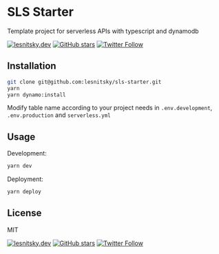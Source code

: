 # SLS Starter

Template project for serverless APIs with typescript and dynamodb

[![lesnitsky.dev](https://lesnitsky.dev/icons/shield.svg?hash=42)](https://lesnitsky.dev?utm_source=sls-starter)
[![GitHub stars](https://img.shields.io/github/stars/lesnitsky/sls-starter.svg?style=social)](https://github.com/lesnitsky/sls-starter)
[![Twitter Follow](https://img.shields.io/twitter/follow/lesnitsky_dev.svg?label=Follow%20me&style=social)](https://twitter.com/lesnitsky_dev)

## Installation

```sh
git clone git@github.com:lesnitsky/sls-starter.git
yarn
yarn dynamo:install
```

Modify table name according to your project needs in `.env.development`, `.env.production` and `serverless.yml`

## Usage

Development:

```sh
yarn dev
```

Deployment:

```sh
yarn deploy
```

## License

MIT

[![lesnitsky.dev](https://lesnitsky.dev/icons/shield.svg?hash=42)](https://lesnitsky.dev?utm_source=sls-starter)
[![GitHub stars](https://img.shields.io/github/stars/lesnitsky/sls-starter.svg?style=social)](https://github.com/lesnitsky/sls-starter)
[![Twitter Follow](https://img.shields.io/twitter/follow/lesnitsky_dev.svg?label=Follow%20me&style=social)](https://twitter.com/lesnitsky_dev)
